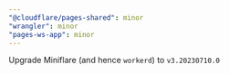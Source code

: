 ```yaml
---
"@cloudflare/pages-shared": minor
"wrangler": minor
"pages-ws-app": minor
---
```


Upgrade Miniflare (and hence `workerd`) to `v3.20230710.0`
